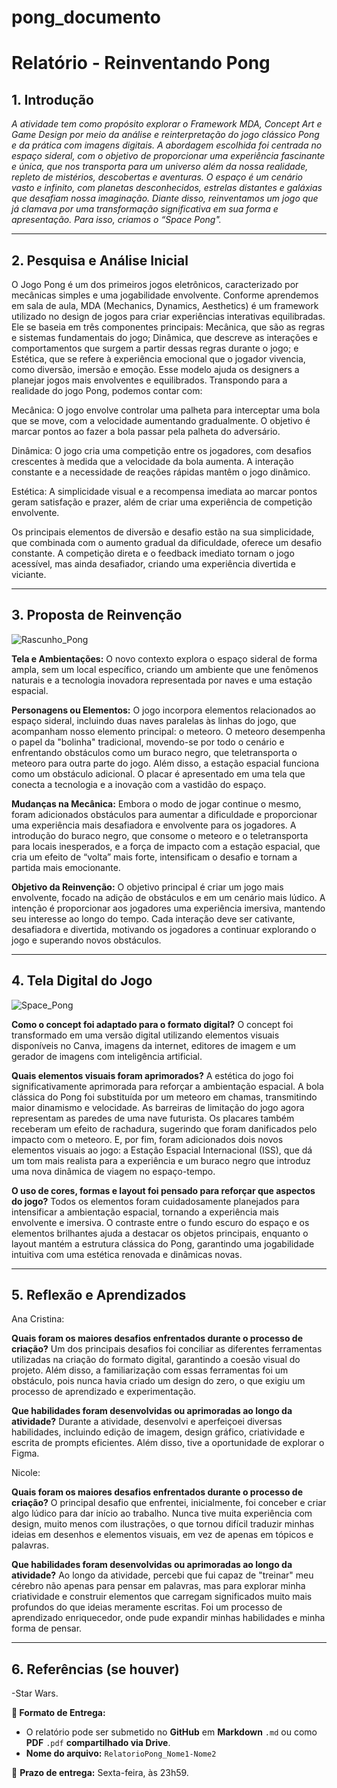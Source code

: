# pong_documento
# Relatório - Reinventando Pong


## 1. Introdução  
*A atividade tem como propósito explorar o Framework MDA, Concept Art e Game Design por meio da análise e reinterpretação do jogo clássico Pong e da prática com imagens digitais. A abordagem escolhida foi centrada no espaço sideral, com o objetivo de proporcionar uma experiência fascinante e única, que nos transporta para um universo além da nossa realidade, repleto de mistérios, descobertas e aventuras. O espaço é um cenário vasto e infinito, com planetas desconhecidos, estrelas distantes e galáxias que desafiam nossa imaginação. Diante disso, reinventamos um jogo que já clamava por uma transformação significativa em sua forma e apresentação. Para isso, criamos o “Space Pong".*
 
---

## 2. Pesquisa e Análise Inicial  
O Jogo Pong é um dos primeiros jogos eletrônicos, caracterizado por mecânicas simples e uma jogabilidade envolvente. Conforme aprendemos em sala de aula, MDA (Mechanics, Dynamics, Aesthetics) é um framework utilizado no design de jogos para criar experiências interativas equilibradas. Ele se baseia em três componentes principais: Mecânica, que são as regras e sistemas fundamentais do jogo; Dinâmica, que descreve as interações e comportamentos que surgem a partir dessas regras durante o jogo; e Estética, que se refere à experiência emocional que o jogador vivencia, como diversão, imersão e emoção. Esse modelo ajuda os designers a planejar jogos mais envolventes e equilibrados. Transpondo para a realidade do jogo Pong, podemos contar com:

Mecânica: O jogo envolve controlar uma palheta para interceptar uma bola que se move, com a velocidade aumentando gradualmente. O objetivo é marcar pontos ao fazer a bola passar pela palheta do adversário.

Dinâmica: O jogo cria uma competição entre os jogadores, com desafios crescentes à medida que a velocidade da bola aumenta. A interação constante e a necessidade de reações rápidas mantêm o jogo dinâmico.

Estética: A simplicidade visual e a recompensa imediata ao marcar pontos geram satisfação e prazer, além de criar uma experiência de competição envolvente.

Os principais elementos de diversão e desafio estão na sua simplicidade, que combinada com o aumento gradual da dificuldade, oferece um desafio constante. A competição direta e o feedback imediato tornam o jogo acessível, mas ainda desafiador, criando uma experiência divertida e viciante.

---

## 3. Proposta de Reinvenção  
![Rascunho_Pong](https://github.com/user-attachments/assets/bb2332ac-9b40-4e5e-bced-85d480d3c281)

**Tela e Ambientações:** O novo contexto explora o espaço sideral de forma ampla, sem um local específico, criando um ambiente que une fenômenos naturais e a tecnologia inovadora representada por naves e uma estação espacial.

**Personagens ou Elementos:** O jogo incorpora elementos relacionados ao espaço sideral, incluindo duas naves paralelas às linhas do jogo, que acompanham nosso elemento principal: o meteoro. O meteoro desempenha o papel da "bolinha" tradicional, movendo-se por todo o cenário e enfrentando obstáculos como um buraco negro, que teletransporta o meteoro para outra parte do jogo. Além disso, a estação espacial funciona como um obstáculo adicional. O placar é apresentado em uma tela que conecta a tecnologia e a inovação com a vastidão do espaço.

**Mudanças na Mecânica:** Embora o modo de jogar continue o mesmo, foram adicionados obstáculos para aumentar a dificuldade e proporcionar uma experiência mais desafiadora e envolvente para os jogadores. A introdução do buraco negro, que consome o meteoro e o teletransporta para locais inesperados, e a força de impacto com a estação espacial, que cria um efeito de “volta” mais forte, intensificam o desafio e tornam a partida mais emocionante.

**Objetivo da Reinvenção:** O objetivo principal é criar um jogo mais envolvente, focado na adição de obstáculos e em um cenário mais lúdico. A intenção é proporcionar aos jogadores uma experiência imersiva, mantendo seu interesse ao longo do tempo. Cada interação deve ser cativante, desafiadora e divertida, motivando os jogadores a continuar explorando o jogo e superando novos obstáculos.

---

## 4. Tela Digital do Jogo  
![Space_Pong](https://github.com/user-attachments/assets/cadab386-1677-45ad-8487-e8115ca70620)


**Como o concept foi adaptado para o formato digital?**
O concept foi transformado em uma versão digital utilizando elementos visuais disponíveis no Canva, imagens da internet, editores de imagem e um gerador de imagens com inteligência artificial. 

**Quais elementos visuais foram aprimorados?**
A estética do jogo foi significativamente aprimorada para reforçar a ambientação espacial. A bola clássica do Pong foi substituída por um meteoro em chamas, transmitindo maior dinamismo e velocidade. As barreiras de limitação do jogo agora representam as paredes de uma nave futurista. Os placares também receberam um efeito de rachadura, sugerindo que foram danificados pelo impacto com o meteoro. E, por fim, foram adicionados dois novos elementos visuais ao jogo: a Estação Espacial Internacional (ISS), que dá um tom mais realista para a experiência e um buraco negro que introduz uma nova dinâmica de viagem no espaço-tempo.

**O uso de cores, formas e layout foi pensado para reforçar que aspectos do jogo?**
Todos os elementos foram cuidadosamente planejados para intensificar a ambientação espacial, tornando a experiência mais envolvente e imersiva. O contraste entre o fundo escuro do espaço e os elementos brilhantes ajuda a destacar os objetos principais, enquanto o layout mantém a estrutura clássica do Pong, garantindo uma jogabilidade intuitiva com uma estética renovada e dinâmicas novas.


---

## 5. Reflexão e Aprendizados  
Ana Cristina:

**Quais foram os maiores desafios enfrentados durante o processo de criação?**
Um dos principais desafios foi conciliar as diferentes ferramentas utilizadas na criação do formato digital, garantindo a coesão visual do projeto. Além disso, a familiarização com essas ferramentas foi um obstáculo, pois nunca havia criado um design do zero, o que exigiu um processo de aprendizado e experimentação.

**Que habilidades foram desenvolvidas ou aprimoradas ao longo da atividade?**
Durante a atividade, desenvolvi e aperfeiçoei diversas habilidades, incluindo edição de imagem, design gráfico, criatividade e escrita de prompts eficientes. Além disso, tive a oportunidade de explorar o Figma.


Nicole:

**Quais foram os maiores desafios enfrentados durante o processo de criação?** 
O principal desafio que enfrentei, inicialmente, foi conceber e criar algo lúdico para dar início ao trabalho. Nunca tive muita experiência com design, muito menos com ilustrações, o que tornou difícil traduzir minhas ideias em desenhos e elementos visuais, em vez de apenas em tópicos e palavras.

**Que habilidades foram desenvolvidas ou aprimoradas ao longo da atividade?**
Ao longo da atividade, percebi que fui capaz de "treinar" meu cérebro não apenas para pensar em palavras, mas para explorar minha criatividade e construir elementos que carregam significados muito mais profundos do que ideias meramente escritas. Foi um processo de aprendizado enriquecedor, onde pude expandir minhas habilidades e minha forma de pensar.


---

## 6. Referências (se houver)  
-Star Wars.

**📝 Formato de Entrega:**  
- O relatório pode ser submetido no **GitHub** em **Markdown** `.md` ou como **PDF** `.pdf` **compartilhado via Drive**.  
- **Nome do arquivo:** `RelatorioPong_Nome1-Nome2`  

📌 **Prazo de entrega:** Sexta-feira, às 23h59.

